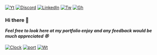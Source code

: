 [![Yt][yt-shield]][yt-url] 
[![Discord][discord-shield]][discord-url]
[![LinkedIn][linkedin-shield]][linkedin-url]
[![Tw][tw-shield]][tw-url]
[![Gh][gh-shield]][gh-url]

### Hi there 👋

***Feel free to look here at my portfolio enjoy
and any feedback would be much appreciated   🏵️***


[![Clock][clock-shield]][clock-url]
[![port][port-shield]][port-url]
[![Wt][Wt-shield]][Wt-url]



[linkedin-shield]: https://img.shields.io/badge/-LinkedIn-white.svg?style=for-the-badge&logo=inspire&logoColor=blue
[linkedin-url]: https://linkedin.com/in/rubenjimenezavila/

[tw-shield]: https://img.shields.io/badge/-Twitter-blue.svg?style=for-the-badge&logo=twitter&logoColor=white
[tw-url]: https://twitter.com/Ruben_Jimenez_7

[gh-shield]: https://img.shields.io/badge/-Github-black.svg?style=for-the-badge&logo=github&logoColor=white
[gh-url]: https://github.com/Ruben-Jim/Ruben-Jim

[yt-shield]: https://img.shields.io/badge/-Youtube-red.svg?style=for-the-badge&logo=youtube&logoColor=white
[yt-url]: https://www.youtube.com/channel/UC-H2SCmOw-dm6DwwYcGORAA

[discord-shield]: http://img.shields.io/badge/-Discord-bluepurple.svg?style=for-the-badge&logo=discord&logoColor=white
[discord-url]: http://discordapp.com/users/RubJim#6830

[clock-shield]: https://img.shields.io/badge/DigitalClock-darkgreen.svg?style=for-the-badge&logoColor=white
[clock-url]: https://ruben-jim.github.io/Digital-Clock/

[port-shield]: https://img.shields.io/badge/Portfolio-gold.svg?style=for-the-badge&logoColor=white
[port-url]: https://ruben-jim.github.io/Portfolio2025/

[Wt-shield]: https://img.shields.io/badge/Weather-orange.svg?style=for-the-badge&logoColor=white
[Wt-url]: https://ruben-jim.github.io/weather/
